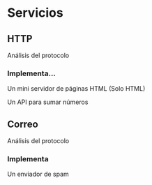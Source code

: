 # Servicios

## HTTP

Análisis del protocolo

### Implementa...

Un mini servidor de páginas HTML (Solo HTML)

Un API para sumar números

## Correo

Análisis del protocolo

### Implementa

Un enviador de spam